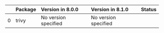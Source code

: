 <!-- markdown-link-check-disable -->

|    | Package   | Version in 8.0.0     | Version in 8.1.0     | Status   |
|---:|:----------|:---------------------|:---------------------|:---------|
|  0 | trivy     | No version specified | No version specified |          |